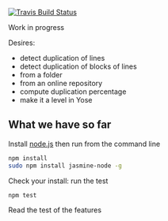 [![Travis Build Status](https://travis-ci.org/ericminio/pion.png?branch=master)](https://travis-ci.org/ericminio/pion)

Work in progress

Desires:
* detect duplication of lines
* detect duplication of blocks of lines
* from a folder
* from an online repository
* compute duplication percentage
* make it a level in Yose


## What we have so far

Install [node.js](http://nodejs.org/) then run from the command line

```sh
npm install
sudo npm install jasmine-node -g
```

Check your install: run the test

```sh
npm test
```

Read the test of the features


